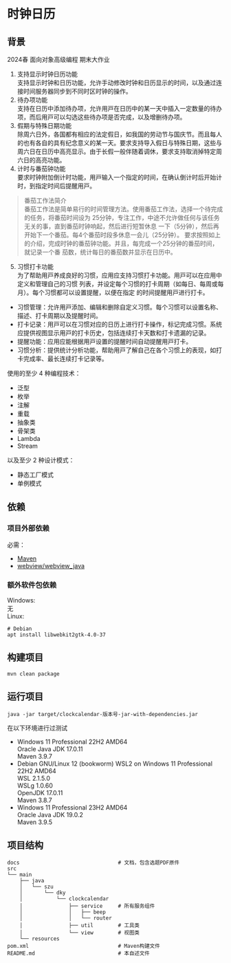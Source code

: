 # 时钟⽇历
## 背景
2024春 面向对象高级编程 期末大作业
1. ⽀持显⽰时钟⽇历功能  
⽀持显⽰时钟和⽇历功能，允许⼿动修改时钟和⽇历显⽰的时间，以及通过连接时间服务器同步到不同时区时钟的操作。
2. 待办项功能  
⽀持在⽇历中添加待办项，允许⽤⼾在⽇历中的某⼀天中插⼊⼀定数量的待办项，⽽后⽤⼾可以勾选这些待办项是否完成，以及增删待办项。
3. 假期与特殊⽇期功能  
除周六⽇外，各国都有相应的法定假⽇，如我国的劳动节与国庆节。⽽且每⼈的也有各⾃的具有纪念意义的某⼀天。要求⽀持导⼊假⽇与特殊⽇期，这些与周六⽇在⽇历中⾼亮显⽰。由于⻓假⼀般伴随着调休，要求⽀持取消掉特定周六⽇的⾼亮功能。
4. 计时与番茄钟功能  
要求时钟附加倒计时功能，⽤⼾输⼊⼀个指定的时间，在确认倒计时后开始计时，到指定时间后提醒⽤⼾。 
> 番茄⼯作法简介  
番茄⼯作法是简单易⾏的时间管理⽅法。使⽤番茄⼯作法，选择⼀个待完成的任务，将番茄时间设为
25分钟，专注⼯作，中途不允许做任何与该任务⽆关的事，直到番茄时钟响起，然后进⾏短暂休息
⼀下（5分钟），然后再开始下⼀个番茄。每4个番茄时段多休息⼀会⼉（25分钟）。
要求按照如上的介绍，完成时钟的番茄钟功能。并且，每完成⼀个25分钟的番茄时间，就记录⼀个番
茄数，统计每⽇的番茄数并显⽰在⽇历中。
5. 习惯打卡功能  
为了帮助⽤⼾养成良好的习惯，应⽤应⽀持习惯打卡功能。⽤⼾可以在应⽤中定义和管理⾃⼰的习惯
列表，并设定每个习惯的打卡周期（如每⽇、每周或每⽉）。每个习惯都可以设置提醒，以便在指定
的时间提醒⽤⼾进⾏打卡。
+ 习惯管理：允许⽤⼾添加、编辑和删除⾃定义习惯。每个习惯可以设置名称、描述、打卡周期以及提醒时间。
+ 打卡记录：⽤⼾可以在习惯对应的⽇历上进⾏打卡操作，标记完成习惯。系统应提供视图显⽰⽤⼾的打卡历史，包括连续打卡天数和打卡遗漏的记录。
+ 提醒功能：应⽤应能根据⽤⼾设置的提醒时间⾃动提醒⽤⼾打卡。
+ 习惯分析：提供统计分析功能，帮助⽤⼾了解⾃⼰在各个习惯上的表现，如打卡完成率、最⻓连续打卡记录等。

使用的至少 4 种编程技术：
+ 泛型
+ 枚举
+ 注解
+ 重载
+ 抽象类
+ 骨架类
+ Lambda
+ Stream
  
以及至少 2 种设计模式：
+ 静态工厂模式
+ 单例模式

## 依赖
### 项目外部依赖
必需：  
+ [Maven](https://maven.apache.org/download.cgi)  
+ [webview/webview_java](https://github.com/webview/webview_java)  

### 额外软件包依赖
Windows:  
无  
Linux:
```
# Debian
apt install libwebkit2gtk-4.0-37
```
## 构建项目
```
mvn clean package
```

## 运行项目
```
java -jar target/clockcalendar-版本号-jar-with-dependencies.jar
```

在以下环境进行过测试  
+ Windows 11 Professional 22H2 AMD64  
Oracle Java JDK 17.0.11  
Maven 3.9.7  
+ Debian GNU/Linux 12 (bookworm) WSL2 on Windows 11 Professional 22H2 AMD64  
WSL 2.1.5.0  
WSLg 1.0.60  
OpenJDK 17.0.11  
Maven 3.8.7  
+ Windows 11 Professional 23H2 AMD64  
Oracle Java JDK 19.0.2  
Maven 3.9.5  

## 项目结构
```
docs                                # 文档，包含选题PDF原件
src
└── main
    ├── java
    │   └── szu
    │       └── dky
    │           └── clockcalendar
    │               ├── service     # 所有服务组件
    │               │   ├── beep
    │               │   └── router
    │               ├── util        # 工具类
    │               └── view        # 视图类
    └── resources
pom.xml                             # Maven构建文件
README.md                           # 本自述文件
```